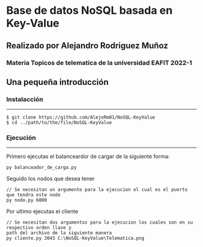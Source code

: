 # Base de datos NoSQL basada en Key-Value

## Realizado por Alejandro Rodriguez Muñoz

### Materia Topicos de telematica de la universidad EAFIT 2022-1

## Una pequeña introducción
### Instalacción
***
```
$ git clone https://github.com/AlejoRm01/NoSQL-KeyValue
$ cd ../path/to/the/file/NoSQL-KeyValue
```
### Ejecución
***
Primero ejecutas el balanceardor de cargar de la siguiente forma:
```
py balanceador_de_carga.py
```
Seguido los nodos que desea tener
```
// Se necesitan un argumento para la ejecucion el cual es el puerto que tendra este nodo
py nodo.py 6000
```
Por ultimo ejecutas el cliente
```
// Se necesitan dos argumentos para la ejecucion los cuales son en su respectivo orden llave y 
path del archivo de la siguiente manera 
py cliente.py 3043 C:\NoSQL-KeyValue\Telematica.png
```
